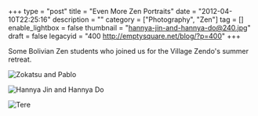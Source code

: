 +++
type = "post"
title = "Even More Zen Portraits"
date = "2012-04-10T22:25:16"
description = ""
category = ["Photography", "Zen"]
tag = []
enable_lightbox = false
thumbnail = "hannya-jin-and-hannya-do@240.jpg"
draft = false
legacyid = "400 http://emptysquare.net/blog/?p=400"
+++

<p>Some Bolivian Zen students who joined us for the Village Zendo's summer retreat.</p>
<p><img style="display:block; margin-left:auto; margin-right:auto;" src="zokatsu-and-pablo.jpg" title="Zokatsu and Pablo" /></p>
<p><img style="display:block; margin-left:auto; margin-right:auto;" src="hannya-jin-and-hannya-do.jpg" title="Hannya Jin and Hannya Do" /></p>
<p><img style="display:block; margin-left:auto; margin-right:auto;" src="tere.jpg" title="Tere" /></p>
